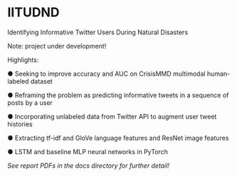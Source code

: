 # IITUDND
Identifying Informative Twitter Users During Natural Disasters

Note: project under development!

Highlights:

● Seeking to improve accuracy and AUC on CrisisMMD multimodal human-labeled dataset

● Reframing the problem as predicting informative tweets in a sequence of posts by a user

● Incorporating unlabeled data from Twitter API to augment user tweet histories

● Extracting tf-idf and GloVe language features and ResNet image features

● LSTM and baseline MLP neural networks in PyTorch

*See report PDFs in the docs directory for further detail!*
